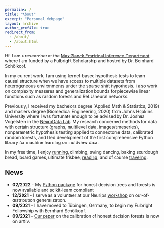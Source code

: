 ```yaml
---
permalink: /
title: "About"
excerpt: "Personal Webpage"
layout: archive
author_profile: true
redirect_from: 
  - /about/
  - /about.html
---
```


Hi! I am a researcher at the [Max Planck Empirical Inference Department](https://is.mpg.de/employees/rperry) where I am funded by a Fulbright Scholarship and hosted by Dr. Bernhard Schölkopf.

In my current work, I am using kernel-based hypothesis tests to learn causal structure when we have access to multiple datasets from heterogeneous environments under the sparse shift hypothesis. I also work on complexity measures and generalization bounds for piecewise linear functions such as random forests and ReLU neural networks.

Previously, I received my bachelors degree (Applied Math & Statistics, 2019) and masters degree (Biomedical Engineering, 2020) from Johns Hopkins University where I was fortunate enough to be advised by Dr. Joshua Vogelstein in the [NeuroData Lab](https://neurodata.io/about).
My research concerned methods for data with certain structure (graphs, multilevel data, images/timeseries), nonparametric hypothesis testing applied to connectome data, calibrated random forests, and I led development of the first comprehensive Python library for machine learning on multiview data. 

In my free time, I enjoy [running](https://www.strava.com/athletes/53839031), climbing, swing dancing, baking sourdough bread, board games, ultimate frisbee, [reading](https://www.goodreads.com/user/show/107774777-rp), and of course [traveling](https://www.google.com/maps/d/edit?mid=1rdoCbZ2kjhfwcyMsHvNRME3xW_HYIkDj&usp=sharing).


## News
- **02/2022**  - My [Python package](https://github.com/neurodata/honest-forests) for honest decision trees and forests is now available and scikit-learn compliant.
- **12/2021** - I serve as a volunteer at our Neurips [workshop](https://nips.cc/Conferences/2021/ScheduleMultitrack?event=21852) on out-of-distribution generalization.
- **09/2021** - I have moved to Tübingen, Germany, to begin my Fulbright Fellowship with Bernhard Schölkopf.
- **09/2021** - [Our paper](https://arxiv.org/abs/1907.00325) on the calibration of honest decision forests is now on arXiv.
